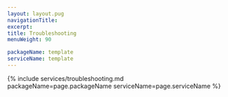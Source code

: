```yaml
---
layout: layout.pug
navigationTitle:
excerpt:
title: Troubleshooting
menuWeight: 90

packageName: template
serviceName: template
---
```


{% include services/troubleshooting.md
    packageName=page.packageName
    serviceName=page.serviceName %}

